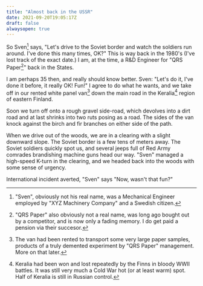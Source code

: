 ```yaml
---
title: "Almost back in the USSR"
date: 2021-09-20T19:05:17Z
draft: false	
alwaysopen: true
---
```


So Sven[^1] says, "Let's drive to the Soviet border and watch the soldiers run around.  I've done this many times, OK?" This is way back in the 1980's (I've lost track of the exact date.)   I am, at the time, a R&D Engineer for "QRS Paper[^2]" back in the States.  

I am perhaps 35 then, and really should know better. Sven: "Let's do it, I've  done it  before, it really OK! Fun!" I agree to do what he wants, and we take off in our rented white panel van[^3] down the main road in the Keralia[^4]  region of eastern Finland.

Soon we turn off onto a rough gravel side-road, which devolves into a dirt road and at last shrinks into two ruts posing as a road.  The sides of the van knock against the birch and fir branches  on either side of the path.  

When we drive out of the woods, we are in a clearing with a slight downward slope.  The Soviet border is a few tens of meters away. The Soviet soldiers quickly spot us, and several jeeps full of Red Army comrades brandishing machine guns head our way.  "Sven"  managed a high-speed K-turn in the clearing, and we headed back into the woods with some sense of urgency. 

International incident averted, "Sven" says "Now, wasn't that fun?"


[^1]: "Sven", obviously not his real name, was a Mechanical Engineer employed by "XYZ Machinery Company" and a Swedish citizen.
[^2]: "QRS Paper" also obviously not a real name, was long ago bought out by a competitor, and is now only a fading memory.  I do get paid a pension via their succesor.
[^3]: The van had been rented to transport some very large paper samples, products of a  truly demented experiment by "QRS Paper" management.  More on that later.
[^4]: Keralia had been won and lost repeatedly by the Finns in bloody WWII battles.  It was still very much a Cold War hot (or at least warm) spot.  Half of Keralia is still in Russian control.
